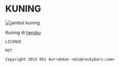 KUNING
===============

![jambul kuning](http://www.umbrellaheaven.com/images/storm_star_umbrella_yellow.jpg)

Kuning di [heroku](http://kuning.herokuapp.com/)

```
LICENSE 

MIT

Copyright 2013 Dhi Aurrahman <dio@rockybars.com>

```
